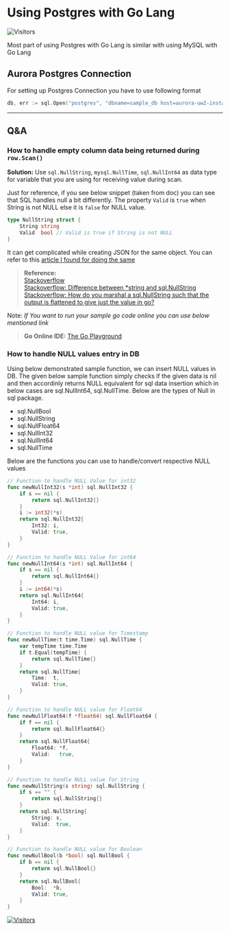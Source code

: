 # Using Postgres with Go Lang

![Visitors](https://api.visitorbadge.io/api/visitors?path=aasisodiya.go.golang-postgres-basic-operations&labelColor=%23ffa500&countColor=%23263759&labelStyle=upper)

Most part of using Postgres with Go Lang is similar with using MySQL with Go Lang

## Aurora Postgres Connection

For setting up Postgres Connection you have to use following format

```go
db, err := sql.Open("postgres", "dbname=sample_db host=aurora-uw2-instance-1.awsid.us-west-2.rds.amazonaws.com user=username password=password")
```

---

## Q&A

### How to handle empty column data being returned during `row.Scan()`

**Solution:** Use `sql.NullString`, `mysql.NullTime`, `sql.NullInt64` as data type for variable that you are using for receiving value during scan.

Just for reference, if you see below snippet (taken from doc) you can see that SQL handles null a bit differently. The property `Valid` is `true` when String is not NULL else it is `false` for NULL value.

```go
type NullString struct {
    String string
    Valid  bool // Valid is true if String is not NULL
}
```

It can get complicated while creating JSON for the same object. You can refer to this [article I found for doing the same](https://medium.com/aubergine-solutions/how-i-handled-null-possible-values-from-database-rows-in-golang-521fb0ee267)

> **Reference:** <br> [Stackoverflow](https://stackoverflow.com/questions/44891030/scan-error-unsupported-scan-storing-driver-value-type-nil-into-type-string) <br> [Stackoverflow: Difference between \*string and sql.NullString](https://stackoverflow.com/questions/40092155/difference-between-string-and-sql-nullstring) <br> [Stackoverflow: How do you marshal a sql.NullString such that the output is flattened to give just the value in go?](https://stackoverflow.com/questions/51961358/how-do-you-marshal-a-sql-nullstring-such-that-the-output-is-flattened-to-give-ju/51961903)

Note: _If You want to run your sample go code online you can use below mentioned link_

> **Go Online IDE:** [The Go Playground](https://play.golang.org/)

### How to handle NULL values entry in DB

Using below demonstrated sample function, we can insert NULL values in DB. The given below sample function simply checks if the given data is nil and then accordinly returns NULL equivalent for sql data insertion which in below cases are sql.NullInt64, sql.NullTime. Below are the types of Null in sql package.

- sql.NullBool
- sql.NullString
- sql.NullFloat64
- sql.NullInt32
- sql.NullInt64
- sql.NullTime

Below are the functions you can use to handle/convert respective NULL values

```go
// Function to handle NULL Value for int32
func newNullInt32(s *int) sql.NullInt32 {
    if s == nil {
        return sql.NullInt32{}
    }
    i := int32(*s)
    return sql.NullInt32{
        Int32: i,
        Valid: true,
    }
}

// Function to handle NULL Value for int64
func newNullInt64(s *int) sql.NullInt64 {
    if s == nil {
        return sql.NullInt64{}
    }
    i := int64(*s)
    return sql.NullInt64{
        Int64: i,
        Valid: true,
    }
}

// Function to handle NULL value for Timestamp
func newNullTime(t time.Time) sql.NullTime {
    var tempTime time.Time
    if t.Equal(tempTime) {
        return sql.NullTime{}
    }
    return sql.NullTime{
        Time:  t,
        Valid: true,
    }
}

// Function to handle NULL value for Float64
func newNullFloat64(f *float64) sql.NullFloat64 {
    if f == nil {
        return sql.NullFloat64{}
    }
    return sql.NullFloat64{
        Float64: *f,
        Valid:   true,
    }
}

// Function to handle NULL value for String
func newNullString(s string) sql.NullString {
    if s == "" {
        return sql.NullString{}
    }
    return sql.NullString{
        String: s,
        Valid:  true,
    }
}

// Function to handle NULL value for Boolean
func newNullBool(b *bool) sql.NullBool {
    if b == nil {
        return sql.NullBool{}
    }
    return sql.NullBool{
        Bool:  *b,
        Valid: true,
    }
}
```

[![Visitors](https://api.visitorbadge.io/api/visitors?path=aasisodiya.go&label=aasisodiya/go&labelColor=%23ffa500&countColor=%23263759&labelStyle=upper)](https://visitorbadge.io/status?path=aasisodiya.go)
